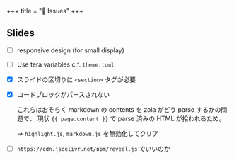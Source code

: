 +++
title = "🚧 Issues"
+++


## Slides

- [ ] responsive design (for small display)
- [ ] Use tera variables c.f. `theme.toml`

- [x] スライドの区切りに `<section>` タグが必要
- [x] コードブロックがパースされない

  これらはおそらく markdown の contents を zola がどう parse するかの問題で、
  現状 `{{ page.content }}` で parse 済みの HTML が拾われるため。

  -> `highlight.js`, `markdown.js` を無効化してクリア

- [ ] `https://cdn.jsdelivr.net/npm/reveal.js` でいいのか
